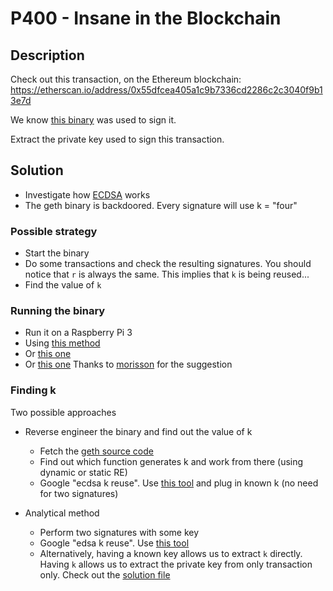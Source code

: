 # P400 - Insane in the Blockchain

## Description

Check out this transaction, on the Ethereum blockchain:
https://etherscan.io/address/0x55dfcea405a1c9b7336cd2286c2c3040f9b13e7d

We know [this binary](../blob/master/Pwnable/P400-InsaneInTheBlockChain/bin/geth) was used to sign it.

Extract the private key used to sign this transaction.

## Solution

  * Investigate how [ECDSA](https://en.wikipedia.org/wiki/Elliptic_Curve_Digital_Signature_Algorithm) works
  * The geth binary is backdoored. Every signature will use k = "four"

### Possible strategy
  * Start the binary
  * Do some transactions and check the resulting signatures. You should notice
that `r` is always the same. This implies that `k` is being reused...
  * Find the value of `k`

### Running the binary
  * Run it on a Raspberry Pi 3
  * Using [this method](https://reverseengineering.stackexchange.com/questions/8829/cross-debugging-for-mips-elf-with-qemu-toolchain)
  * Or [this one](https://wiki.ubuntu.com/ARM/BuildEABIChroot)
  * Or [this one](https://hub.docker.com/r/resin/armv7hf-debian/) Thanks to [morisson](https://twitter.com/morisson) for the suggestion

### Finding k

Two possible approaches

  * Reverse engineer the binary and find out the value of k
    * Fetch the [geth source code](https://github.com/ethereum/go-ethereum/wiki/geth)
    * Find out which function generates k and work from there (using dynamic or static RE)
    * Google "ecdsa k reuse". Use [this tool](https://github.com/tintinweb/ecdsa-private-key-recovery) and plug in known k (no need for two signatures)
      
  * Analytical method
    * Perform two signatures with some key
    * Google "edsa k reuse". Use [this tool](https://github.com/tintinweb/ecdsa-private-key-recovery)
    * Alternatively, having a known key allows us to extract `k` directly. Having `k` allows us to extract the private key from only transaction only. Check out the [solution file](../blob/master/Pwnable/P400-InsaneInTheBlockChain/solution/solution.py)

